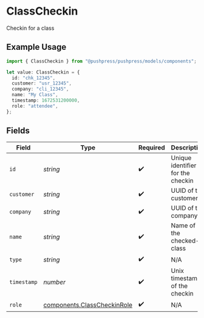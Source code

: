 # ClassCheckin

Checkin for a class

## Example Usage

```typescript
import { ClassCheckin } from "@pushpress/pushpress/models/components";

let value: ClassCheckin = {
  id: "chk_12345",
  customer: "usr_12345",
  company: "cli_12345",
  name: "My Class",
  timestamp: 1672531200000,
  role: "attendee",
};
```

## Fields

| Field                                                                      | Type                                                                       | Required                                                                   | Description                                                                |
| -------------------------------------------------------------------------- | -------------------------------------------------------------------------- | -------------------------------------------------------------------------- | -------------------------------------------------------------------------- |
| `id`                                                                       | *string*                                                                   | :heavy_check_mark:                                                         | Unique identifier for the checkin                                          |
| `customer`                                                                 | *string*                                                                   | :heavy_check_mark:                                                         | UUID of the customer                                                       |
| `company`                                                                  | *string*                                                                   | :heavy_check_mark:                                                         | UUID of the company                                                        |
| `name`                                                                     | *string*                                                                   | :heavy_check_mark:                                                         | Name of the checked-in class                                               |
| `type`                                                                     | *string*                                                                   | :heavy_check_mark:                                                         | N/A                                                                        |
| `timestamp`                                                                | *number*                                                                   | :heavy_check_mark:                                                         | Unix timestamp of the checkin                                              |
| `role`                                                                     | [components.ClassCheckinRole](../../models/components/classcheckinrole.md) | :heavy_check_mark:                                                         | N/A                                                                        |